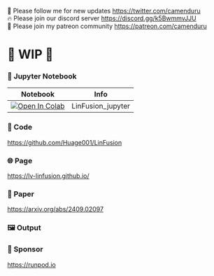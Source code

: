🐣 Please follow me for new updates https://twitter.com/camenduru <br />
🔥 Please join our discord server https://discord.gg/k5BwmmvJJU <br />
🥳 Please join my patreon community https://patreon.com/camenduru <br />

# 🚦 WIP 🚦

### 🍊 Jupyter Notebook

| Notebook | Info
| --- | --- |
[![Open In Colab](https://colab.research.google.com/assets/colab-badge.svg)](https://colab.research.google.com/github/camenduru/LinFusion-jupyter/blob/main/LinFusion_jupyter.ipynb) | LinFusion_jupyter

### 🧬 Code
https://github.com/Huage001/LinFusion

### 🌐 Page
https://lv-linfusion.github.io/

### 📄 Paper
https://arxiv.org/abs/2409.02097

### 🖼 Output

### 🏢 Sponsor
https://runpod.io

